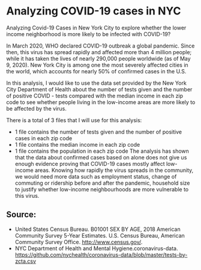 # Analyzing COVID-19 cases in NYC
Analyzing Covid-19 Cases in New York City to explore whether the lower income neighborhood is more likely to be infected with COVID-19?

In March 2020, WHO declared COVID-19 outbreak a global pandemic. Since then, this virus has spread rapidly and affected more than 4 million people; while it has taken the lives of nearly 290,000 people worldwide (as of May 9, 2020). New York City is among one the most severely affected cities in the world, which accounts for nearly 50% of confirmed cases in the U.S.

In this analysis, I would like to use the data set provided by the New York City Department of Health about the number of tests given and the number of positive COVID - tests compared with the median income in each zip code to see whether people living in the low-income areas are more likely to be affected by the virus. 

There is a total of 3 files that I will use for this analysis:
* 1 file contains the number of tests given and the number of positive cases in each zip code
* 1 file contains the median income in each zip code
* 1 file contains the population in each zip code
The analysis has shown that the data about confirmed cases based on alone does not give us enough evidence proving that COVID-19 cases mostly affect low-income areas. Knowing how rapidly the virus spreads in the community, we would need more data such as employment status, change of commuting or ridership before and after the pandemic, household size to justify whether low-income neighbourhoods are more vulnerable to this virus. 

## Source:
* United States Census Bureau. B01001 SEX BY AGE, 2018 American Community Survey 5-Year Estimates. U.S. Census Bureau, American Community Survey Office. http://www.census.gov/.
* NYC Department of Health and Mental Hygiene.coronavirus-data. https://github.com/nychealth/coronavirus-data/blob/master/tests-by-zcta.csv

